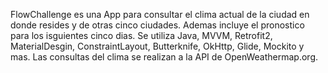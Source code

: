 FlowChallenge es una App para consultar el clima actual de la ciudad en donde resides y de otras cinco ciudades. Ademas incluye el pronostico para los isguientes cinco dias.
Se utiliza Java, MVVM, Retrofit2, MaterialDesgin, ConstraintLayout, Butterknife, OkHttp, Glide, Mockito y mas.
Las consultas del clima se realizan a la API de OpenWeathermap.org.

